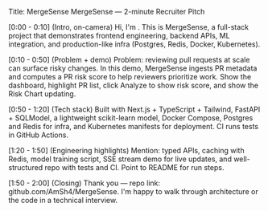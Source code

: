 
Title: MergeSense MergeSense — 2-minute Recruiter Pitch

[0:00 - 0:10] (Intro, on-camera)
Hi, I'm <Ambuj>. This is MergeSense, a full-stack project that demonstrates frontend engineering, backend APIs, ML integration, and production-like infra (Postgres, Redis, Docker, Kubernetes).

[0:10 - 0:50] (Problem + demo)
Problem: reviewing pull requests at scale can surface risky changes. In this demo, MergeSense ingests PR metadata and computes a PR risk score to help reviewers prioritize work.
Show the dashboard, highlight PR list, click Analyze to show risk score, and show the Risk Chart updating.

[0:50 - 1:20] (Tech stack)
Built with Next.js + TypeScript + Tailwind, FastAPI + SQLModel, a lightweight scikit-learn model, Docker Compose, Postgres and Redis for infra, and Kubernetes manifests for deployment. CI runs tests in GitHub Actions.

[1:20 - 1:50] (Engineering highlights)
Mention: typed APIs, caching with Redis, model training script, SSE stream demo for live updates, and well-structured repo with tests and CI. Point to README for run steps.

[1:50 - 2:00] (Closing)
Thank you — repo link: github.com/AmSh4/MergeSense. I'm happy to walk through architecture or the code in a technical interview.
